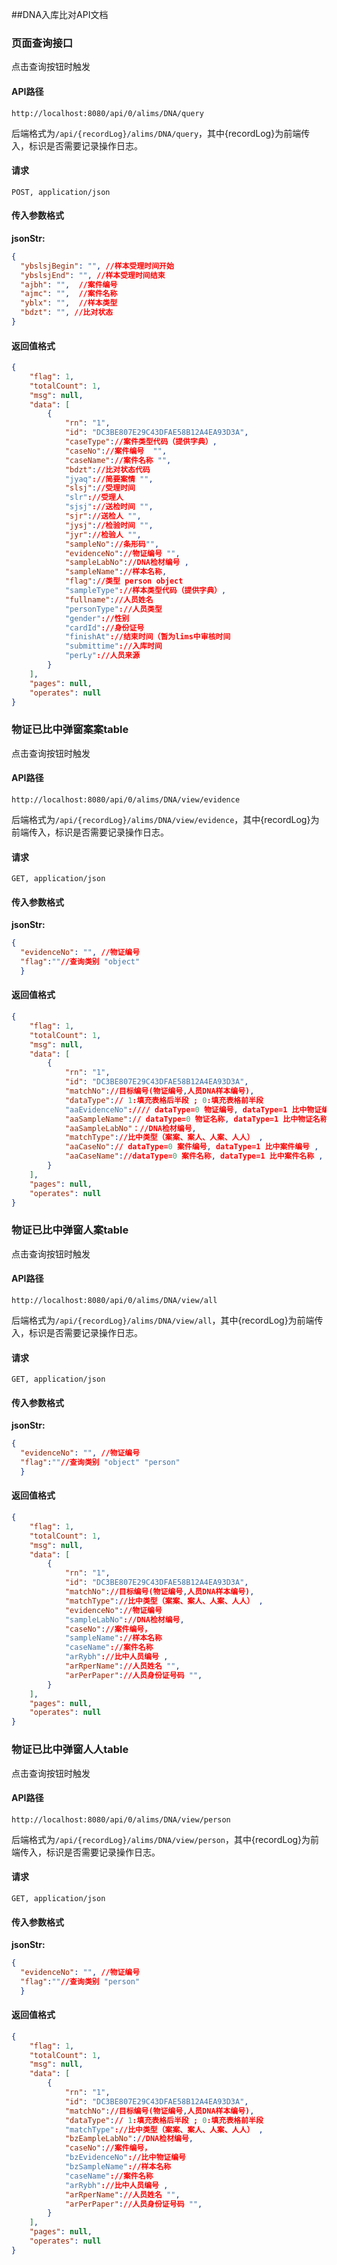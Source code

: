 ##DNA入库比对API文档

### 页面查询接口

点击查询按钮时触发

#### API路径

```http
http://localhost:8080/api/0/alims/DNA/query
```

后端格式为`/api/{recordLog}/alims/DNA/query`，其中{recordLog}为前端传入，标识是否需要记录操作日志。

#### 请求

```
POST, application/json
```

#### 传入参数格式
**jsonStr:**
```json
{
  "ybslsjBegin": "", //样本受理时间开始
  "ybslsjEnd": "", //样本受理时间结束
  "ajbh": "",  //案件编号
  "ajmc": "",  //案件名称
  "yblx": "",  //样本类型
  "bdzt": "", //比对状态
}
```

#### 返回值格式

```json
{
    "flag": 1,
    "totalCount": 1,
    "msg": null,
    "data": [
		{
			"rn": "1",
			"id": "DC3BE807E29C43DFAE58B12A4EA93D3A",
			"caseType"://案件类型代码（提供字典）,
			"caseNo"://案件编号  "",
			"caseName"://案件名称 "",
            "bdzt"://比对状态代码
            "jyaq"://简要案情 "",
            "slsj"://受理时间
            "slr"://受理人
			"sjsj"://送检时间 "",
			"sjr"://送检人 "",
			"jysj"://检验时间 "",
			"jyr"://检验人 "",
			"sampleNo"://条形码"",
			"evidenceNo"://物证编号 "",
			"sampleLabNo"://DNA检材编号 ,
			"sampleName"://样本名称,
			"flag"://类型 person object
			"sampleType"://样本类型代码（提供字典）,
			"fullname"://人员姓名
			"personType"://人员类型
			"gender"://性别
			"cardId"://身份证号
			"finishAt"://结束时间（暂为lims中审核时间
			"submittime"://入库时间
			"perLy"://人员来源
		}
    ],
    "pages": null,
    "operates": null
}
```


### 物证已比中弹窗案案table

点击查询按钮时触发

#### API路径

```http
http://localhost:8080/api/0/alims/DNA/view/evidence
```

后端格式为`/api/{recordLog}/alims/DNA/view/evidence`，其中{recordLog}为前端传入，标识是否需要记录操作日志。

#### 请求

```
GET, application/json
```

#### 传入参数格式
**jsonStr:**
```json
{
  "evidenceNo": "", //物证编号
  "flag":""//查询类别 "object"
  }
```

#### 返回值格式

```json
{
    "flag": 1,
    "totalCount": 1,
    "msg": null,
    "data": [
		{
			"rn": "1",
			"id": "DC3BE807E29C43DFAE58B12A4EA93D3A",
			"matchNo"://目标编号(物证编号,人员DNA样本编号),
			"dataType":// 1:填充表格后半段 ; 0:填充表格前半段
			"aaEvidenceNo"://// dataType=0 物证编号, dataType=1 比中物证编号 ,
			"aaSampleName":// dataType=0 物证名称, dataType=1 比中物证名称 ,
			"aaSampleLabNo"：//DNA检材编号,
            "matchType"://比中类型（案案、案人、人案、人人） ,
			"aaCaseNo":// dataType=0 案件编号, dataType=1 比中案件编号 ,
			"aaCaseName"://dataType=0 案件名称, dataType=1 比中案件名称 ,
		}
    ],
    "pages": null,
    "operates": null
}
```

### 物证已比中弹窗人案table

点击查询按钮时触发

#### API路径

```http
http://localhost:8080/api/0/alims/DNA/view/all
```

后端格式为`/api/{recordLog}/alims/DNA/view/all`，其中{recordLog}为前端传入，标识是否需要记录操作日志。

#### 请求

```
GET, application/json
```

#### 传入参数格式
**jsonStr:**
```json
{
  "evidenceNo": "", //物证编号
  "flag":""//查询类别 "object" "person"
  }
```

#### 返回值格式

```json
{
    "flag": 1,
    "totalCount": 1,
    "msg": null,
    "data": [
		{
			"rn": "1",
			"id": "DC3BE807E29C43DFAE58B12A4EA93D3A",
			"matchNo"://目标编号(物证编号,人员DNA样本编号),
			"matchType"://比中类型（案案、案人、人案、人人） ,
			"evidenceNo"://物证编号
			"sampleLabNo"://DNA检材编号,
            "caseNo"://案件编号，
            "sampleName"://样本名称
            "caseName"://案件名称
			"arRybh"://比中人员编号 ,
			"arRperName"://人员姓名 "",
			"arPerPaper"://人员身份证号码 "",
		}
    ],
    "pages": null,
    "operates": null
}
````

### 物证已比中弹窗人人table

点击查询按钮时触发

#### API路径

```http
http://localhost:8080/api/0/alims/DNA/view/person
```

后端格式为`/api/{recordLog}/alims/DNA/view/person`，其中{recordLog}为前端传入，标识是否需要记录操作日志。

#### 请求

```
GET, application/json
```

#### 传入参数格式
**jsonStr:**
```json
{
  "evidenceNo": "", //物证编号
  "flag":""//查询类别 "person"
  }
```

#### 返回值格式

```json
{
    "flag": 1,
    "totalCount": 1,
    "msg": null,
    "data": [
		{
			"rn": "1",
			"id": "DC3BE807E29C43DFAE58B12A4EA93D3A",
			"matchNo"://目标编号(物证编号,人员DNA样本编号),
			"dataType":// 1:填充表格后半段 ; 0:填充表格前半段
			"matchType"://比中类型（案案、案人、人案、人人） ,
			"bzEampleLabNo"://DNA检材编号,
			"caseNo"://案件编号，
			"bzEvidenceNo"://比中物证编号
			"bzSampleName"://样本名称
			"caseName"://案件名称
			"arRybh"://比中人员编号 ,
			"arRperName"://人员姓名 "",
			"arPerPaper"://人员身份证号码 "",
		}
    ],
    "pages": null,
    "operates": null
}
````
